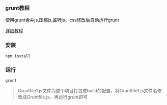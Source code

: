 ### grunt教程
使用grunt合并js,压缩js,监听js、css修改后自动运行grunt

<a href="https://www.sweida.me/archives/12322.html"   target="_blank">详细教程</a>

### 安装
```
npm install
```
### 运行
```
grunt
```

> Gruntfile1.js文件为整个项目打包成build的配置，将Gruntfile1.js文件名修改成Gruntfile.js，再运行grunt即可

